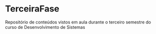 # TerceiraFase
Repositório de conteúdos vistos em aula durante o terceiro semestre do curso de Desenvolvimento de Sistemas
